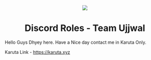 <div align="center">
    <img src="https://images-ext-2.discordapp.net/external/oDmYz_G8tdnEn4YgmqQaUHOdyQkHpyiIH3OyNVHpIpk/%3Fsize%3D2048/https/cdn.discordapp.com/avatars/817570067054723073/c1ca1775a1fe12e12c806e606f339b50.png?width=431&height=431">
    <h1>Discord Roles - Team Ujjwal</h1>
</div>

Hello Guys Dhyey here. Have a Nice day contact me in Karuta Only.

Karuta Link - https://karuta.xyz
